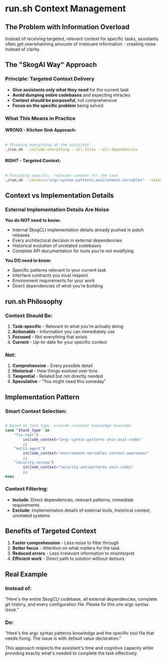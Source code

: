 # run.sh Context Management

## The Problem with Information Overload

Instead of receiving targeted, relevant context for specific tasks, assistants often get overwhelming amounts of irrelevant information - creating noise instead of clarity.

## The "SkogAI Way" Approach

### Principle: Targeted Context Delivery
- **Give assistants only what they need** for the current task
- **Avoid dumping entire codebases** and expecting miracles
- **Context should be purposeful**, not comprehensive
- **Focus on the specific problem** being solved

### What This Means in Practice

#### WRONG - Kitchen Sink Approach:
```bash

# Throwing everything at the assistant
./run.sh --include-everything --all-files --all-dependencies
```

#### RIGHT - Targeted Context:
```bash

# Providing specific, relevant context for the task
./run.sh --context="argc-syntax-patterns,environment-variables" --task="fix-librarian-tool"
```

## Context vs Implementation Details

### External Implementation Details Are Noise

**You do NOT need to know:**
- Internal SkogCLI implementation details already pushed in patch releases
- Every architectural decision in external dependencies
- Historical evolution of unrelated codebases
- Complete API documentation for tools you're not modifying

**You DO need to know:**
- Specific patterns relevant to your current task
- Interface contracts you must respect
- Environment requirements for your work
- Direct dependencies of what you're building

## run.sh Philosophy

### Context Should Be:
1. **Task-specific** - Relevant to what you're actually doing
2. **Actionable** - Information you can immediately use
3. **Focused** - Not everything that exists
4. **Current** - Up-to-date for your specific context

### Not:
1. **Comprehensive** - Every possible detail
2. **Historical** - How things evolved over time
3. **Tangential** - Related but not directly needed
4. **Speculative** - "You might need this someday"

## Implementation Pattern

### Smart Context Selection:
```bash

# Based on task type, provide relevant knowledge branches
case "$task_type" in
    "fix-tool")
        include_context="argc-syntax-patterns unix-exit-codes"
        ;;
    "multi-agent")
        include_context="environment-variables context-awareness"
        ;;
    "security-review")
        include_context="security-antipatterns exit-codes"
        ;;
esac
```

### Context Filtering:
- **Include**: Direct dependencies, relevant patterns, immediate requirements
- **Exclude**: Implementation details of external tools, historical context, unrelated systems

## Benefits of Targeted Context

1. **Faster comprehension** - Less noise to filter through
2. **Better focus** - Attention on what matters for the task
3. **Reduced errors** - Less irrelevant information to misinterpret
4. **Efficient work** - Direct path to solution without detours

## Real Example

### Instead of:
"Here's the entire SkogCLI codebase, all external dependencies, complete git history, and every configuration file. Please fix this one argc syntax issue."

### Do:
"Here's the argc syntax patterns knowledge and the specific tool file that needs fixing. The issue is with default value declaration."

This approach respects the assistant's time and cognitive capacity while providing exactly what's needed to complete the task effectively.